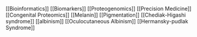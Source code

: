[[Bioinformatics]]
[[Biomarkers]]
[[Proteogenomics]]
[[Precision Medicine]]
[[Congenital Proteomics]]
[[Melanin]]
[[Pigmentation]]
[[Chediak-Higashi syndrome]]
[[albinism]]
[[Oculocutaneous Albinism]]
[[Hermansky-pudlak Syndrome]]
